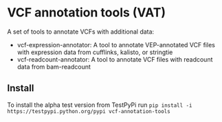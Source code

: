 # VCF annotation tools (VAT)

A set of tools to annotate VCFs with additional data:

- vcf-expression-annotator: A tool to annotate VEP-annotated VCF files with expression data from cufflinks, kalisto, or stringtie
- vcf-readcount-annotator: A tool to annotate VCF files with readcount data from bam-readcount

## Install

To install the alpha test version from TestPyPi run `pip install -i https://testpypi.python.org/pypi vcf-annotation-tools`
